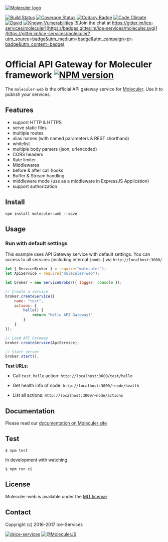 [![Moleculer logo](http://moleculer.services/images/banner.png)](https://github.com/ice-services/moleculer)

[![Build Status](https://travis-ci.org/ice-services/moleculer-web.svg?branch=master)](https://travis-ci.org/ice-services/moleculer-web)
[![Coverage Status](https://coveralls.io/repos/github/ice-services/moleculer-web/badge.svg?branch=master)](https://coveralls.io/github/ice-services/moleculer-web?branch=master)
[![Codacy Badge](https://api.codacy.com/project/badge/Grade/20ec4f97a71742a89646396bb48a8362)](https://www.codacy.com/app/mereg-norbert/moleculer-web?utm_source=github.com&amp;utm_medium=referral&amp;utm_content=ice-services/moleculer-web&amp;utm_campaign=Badge_Grade)
[![Code Climate](https://codeclimate.com/github/ice-services/moleculer-web/badges/gpa.svg)](https://codeclimate.com/github/ice-services/moleculer-web)
[![David](https://img.shields.io/david/ice-services/moleculer-web.svg)](https://david-dm.org/ice-services/moleculer-web)
[![Known Vulnerabilities](https://snyk.io/test/github/ice-services/moleculer-web/badge.svg)](https://snyk.io/test/github/ice-services/moleculer-web)
[![Join the chat at https://gitter.im/ice-services/moleculer](https://badges.gitter.im/ice-services/moleculer.svg)](https://gitter.im/ice-services/moleculer?utm_source=badge&utm_medium=badge&utm_campaign=pr-badge&utm_content=badge)

# Official API Gateway for Moleculer framework  [![NPM version](https://img.shields.io/npm/v/moleculer-web.svg)](https://www.npmjs.com/package/moleculer-web)


The `moleculer-web` is the official API gateway service for [Moleculer](https://github.com/ice-services/moleculer). Use it to publish your services.

## Features
* support HTTP & HTTPS
* serve static files
* multiple routes
* alias names (with named parameters & REST shorthand)
* whitelist
* multiple body parsers (json, urlencoded)
* CORS headers
* Rate limiter
* Middlewares
* before & after call hooks
* Buffer & Stream handling
* middleware mode (use as a middleware in ExpressJS Application)
* support authorization

## Install
```
npm install moleculer-web --save
```

## Usage

### Run with default settings
This example uses API Gateway service with default settings.
You can access to all services (including internal `$node.`) via `http://localhost:3000/`

```js
let { ServiceBroker } = require("moleculer");
let ApiService = require("moleculer-web");

let broker = new ServiceBroker({ logger: console });

// Create a service
broker.createService({
    name: "test",
    actions: {
        hello() {
            return "Hello API Gateway!"
        }
    }
});

// Load API Gateway
broker.createService(ApiService);

// Start server
broker.start();
```

**Test URLs:**	
- Call `test.hello` action: `http://localhost:3000/test/hello`

- Get health info of node: `http://localhost:3000/~node/health`
- List all actions: `http://localhost:3000/~node/actions`

## Documentation
Please read our [documentation on Moleculer site](http://moleculer.services/docs/moleculer-web.html)

## Test
```
$ npm test
```

In development with watching

```
$ npm run ci
```

## License
Moleculer-web is available under the [MIT license](https://tldrlegal.com/license/mit-license).

## Contact
Copyright (c) 2016-2017 Ice-Services

[![@ice-services](https://img.shields.io/badge/github-ice--services-green.svg)](https://github.com/ice-services) [![@MoleculerJS](https://img.shields.io/badge/twitter-MoleculerJS-blue.svg)](https://twitter.com/MoleculerJS)
